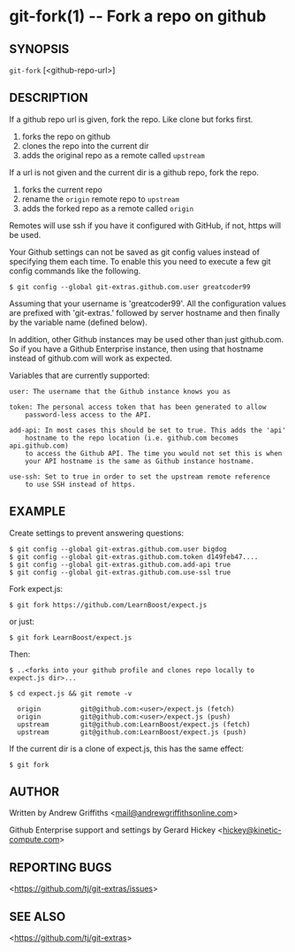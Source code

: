 git-fork(1) -- Fork a repo on github
====================================

## SYNOPSIS

`git-fork` [&lt;github-repo-url&gt;]

## DESCRIPTION

  If a github repo url is given, fork the repo. Like clone but forks first.

  1. forks the repo on github
  2. clones the repo into the current dir
  3. adds the original repo as a remote called `upstream`

  If a url is not given and the current dir is a github repo, fork the repo.

  1. forks the current repo
  2. rename the `origin` remote repo to `upstream`
  3. adds the forked repo as a remote called `origin`

  Remotes will use ssh if you have it configured with GitHub, if not, https will be used.

  Your Github settings can not be saved as git config values instead of
  specifying them each time. To enable this you need to execute a few git
  config commands like the following.

    $ git config --global git-extras.github.com.user greatcoder99

  Assuming that your username is 'greatcoder99'. All the configuration
  values are prefixed with 'git-extras.' followed by server hostname and
  then finally by the variable name (defined below).

  In addition, other Github instances may be used other than just
  github.com. So if you have a Github Enterprise instance, then using that
  hostname instead of github.com will work as expected.

  Variables that are currently supported:

    user: The username that the Github instance knows you as

    token: The personal access token that has been generated to allow
        password-less access to the API.

    add-api: In most cases this should be set to true. This adds the 'api'
        hostname to the repo location (i.e. github.com becomes api.github.com)
        to access the Github API. The time you would not set this is when
        your API hostname is the same as Github instance hostname.

    use-ssh: Set to true in order to set the upstream remote reference
        to use SSH instead of https.

## EXAMPLE

  Create settings to prevent answering questions:

    $ git config --global git-extras.github.com.user bigdog
    $ git config --global git-extras.github.com.token d149feb47....
    $ git config --global git-extras.github.com.add-api true
    $ git config --global git-extras.github.com.use-ssl true

  Fork expect.js:

    $ git fork https://github.com/LearnBoost/expect.js

  or just:

    $ git fork LearnBoost/expect.js

  Then:

    $ ..<forks into your github profile and clones repo locally to expect.js dir>...

    $ cd expect.js && git remote -v

      origin          git@github.com:<user>/expect.js (fetch)
      origin          git@github.com:<user>/expect.js (push)
      upstream        git@github.com:LearnBoost/expect.js (fetch)
      upstream        git@github.com:LearnBoost/expect.js (push)

  If the current dir is a clone of expect.js, this has the same effect:

    $ git fork


## AUTHOR

Written by Andrew Griffiths &lt;<mail@andrewgriffithsonline.com>&gt;

Github Enterprise support and settings by Gerard Hickey &lt;<hickey@kinetic-compute.com>&gt;

## REPORTING BUGS

&lt;<https://github.com/tj/git-extras/issues>&gt;

## SEE ALSO

&lt;<https://github.com/tj/git-extras>&gt;
